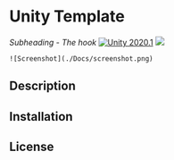 # Unity Template

*Subheading - The hook*
[![Unity 2020.1](https://img.shields.io/badge/unity-2020.1-green.svg?logo=unity&cacheSeconds=2592000)](https://unity3d.com/get-unity/download/archive) [![](https://img.shields.io/github/release-date/JohannesDeml/UnityTemplate.svg)](../../releases)

`![Screenshot](./Docs/screenshot.png)`

## Description



## Installation



## License

